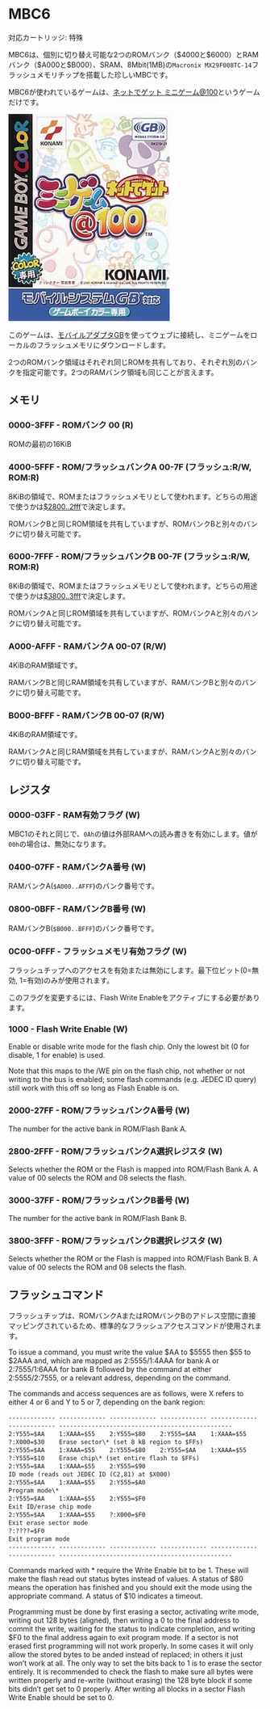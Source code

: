 # MBC6

対応カートリッジ: 特殊

MBC6は、個別に切り替え可能な2つのROMバンク（\$4000と\$6000）とRAMバンク（\$A000と\$B000）、SRAM、8Mbit(1MB)の`Macronix MX29F008TC-14`フラッシュメモリチップを搭載した珍しいMBCです。

MBC6が使われているゲームは、[ネットでゲット ミニゲーム@100](https://tcrf.net/Net_de_Get:_Minigame_@100)というゲームだけです。

<img src="../../images/mbc6.jpeg" width="320px" alt="Net_de_Get:_Minigame_@100" />

このゲームは、[モバイルアダプタGB](https://ja.wikipedia.org/wiki/%E3%83%A2%E3%83%90%E3%82%A4%E3%83%AB%E3%82%A2%E3%83%80%E3%83%97%E3%82%BFGB)を使ってウェブに接続し、ミニゲームをローカルのフラッシュメモリにダウンロードします。

2つのROMバンク領域はそれぞれ同じROMを共有しており、それぞれ別のバンクを指定可能です。2つのRAMバンク領域も同じことが言えます。

## メモリ

### 0000-3FFF - ROMバンク 00 (R)

ROMの最初の16KiB

### 4000-5FFF - ROM/フラッシュバンクA 00-7F (フラッシュ:R/W, ROM:R)

8KiBの領域で、ROMまたはフラッシュメモリとして使われます。どちらの用途で使うかは[\$2800..2fff](#2800-2fff---romフラッシュバンクa選択レジスタ-w)で決定します。

ROMバンクBと同じROM領域を共有していますが、ROMバンクBと別々のバンクに切り替え可能です。

### 6000-7FFF - ROM/フラッシュバンクB 00-7F (フラッシュ:R/W, ROM:R)

8KiBの領域で、ROMまたはフラッシュメモリとして使われます。どちらの用途で使うかは[\$3800..3fff](#3800-3fff---romフラッシュバンクb選択レジスタ-w)で決定します。

ROMバンクAと同じROM領域を共有していますが、ROMバンクAと別々のバンクに切り替え可能です。

### A000-AFFF - RAMバンクA 00-07 (R/W)

4KiBのRAM領域です。

RAMバンクBと同じRAM領域を共有していますが、RAMバンクBと別々のバンクに切り替え可能です。

### B000-BFFF - RAMバンクB 00-07 (R/W)

4KiBのRAM領域です。

RAMバンクAと同じRAM領域を共有していますが、RAMバンクAと別々のバンクに切り替え可能です。

## レジスタ

### 0000-03FF - RAM有効フラグ (W)

MBC1のそれと同じで、`0Ah`の値は外部RAMへの読み書きを有効にします。値が`00h`の場合は、無効になります。

### 0400-07FF - RAMバンクA番号 (W)

RAMバンクA(`$A000..AFFF`)のバンク番号です。

### 0800-0BFF - RAMバンクB番号 (W)

RAMバンクB(`$B000..BFFF`)のバンク番号です。

### 0C00-0FFF - フラッシュメモリ有効フラグ (W)

フラッシュチップへのアクセスを有効または無効にします。最下位ビット(0=無効, 1=有効)のみが使用されます。

このフラグを変更するには、Flash Write Enableをアクティブにする必要があります。

### 1000 - Flash Write Enable (W)

Enable or disable write mode for the flash chip. Only the lowest bit (0 for disable, 1 for enable) is used. 

Note that this maps to the /WE pin on the flash chip, not whether or not writing to the bus is enabled; some flash commands (e.g. JEDEC ID query) still work with this off so long as Flash Enable is on.

### 2000-27FF - ROM/フラッシュバンクA番号 (W)

The number for the active bank in ROM/Flash Bank A.

### 2800-2FFF - ROM/フラッシュバンクA選択レジスタ (W)

Selects whether the ROM or the Flash is mapped into ROM/Flash Bank A. A value of 00 selects the ROM and 08 selects the flash.

### 3000-37FF - ROM/フラッシュバンクB番号 (W)

The number for the active bank in ROM/Flash Bank B.

### 3800-3FFF - ROM/フラッシュバンクB選択レジスタ (W)

Selects whether the ROM or the Flash is mapped into ROM/Flash Bank B. A value of 00 selects the ROM and 08 selects the flash.

## フラッシュコマンド

フラッシュチップは、ROMバンクAまたはROMバンクBのアドレス空間に直接マッピングされているため、標準的なフラッシュアクセスコマンドが使用されます。

To issue a command, you must write the value $AA to $5555 then $55 to $2AAA and, which are mapped as 2:5555/1:4AAA for bank A or 2:7555/1:6AAA for bank B followed by the command at either 2:5555/2:7555, or a relevant address, depending on the command.

The commands and access sequences are as follows, were X refers to either 4 or 6 and Y to 5 or 7, depending on the bank region:

```
------------- ------------- ------------- ------------- ------------- ------------- ------------------------------------------------
2:Y555=$AA    1:XAAA=$55    2:Y555=$80    2:Y555=$AA    1:XAAA=$55    ?:X000=$30    Erase sector\* (set 8 kB region to $FFs)
2:Y555=$AA    1:XAAA=$55    2:Y555=$80    2:Y555=$AA    1:XAAA=$55    ?:Y555=$10    Erase chip\* (set entire flash to $FFs)
2:Y555=$AA    1:XAAA=$55    2:Y555=$90                                                 ID mode (reads out JEDEC ID (C2,81) at $X000)
2:Y555=$AA    1:XAAA=$55    2:Y555=$A0                                                 Program mode\*
2:Y555=$AA    1:XAAA=$55    2:Y555=$F0                                                 Exit ID/erase chip mode
2:Y555=$AA    1:XAAA=$55    ?:X000=$F0                                                 Exit erase sector mode
?:????=$F0                                                                               Exit program mode
------------- ------------- ------------- ------------- ------------- ------------- ------------------------------------------------
```

Commands marked with * require the Write Enable bit to be 1. These will make the flash read out status bytes instead of values. A status of $80 means the operation has finished and you should exit the mode using the appropriate command. A status of $10 indicates a timeout.

Programming must be done by first erasing a sector, activating write mode, writing out 128 bytes (aligned), then writing a 0 to the final address to commit the write, waiting for the status to indicate completion, and writing $F0 to the final address again to exit program mode. If a sector is not erased first programming will not work properly. In some cases it will only allow the stored bytes to be anded instead of replaced; in others it just won’t work at all. The only way to set the bits back to 1 is to erase the sector entirely. It is recommended to check the flash to make sure all bytes were written properly and re-write (without erasing) the 128 byte block if some bits didn’t get set to 0 properly. After writing all blocks in a sector Flash Write Enable should be set to 0.

